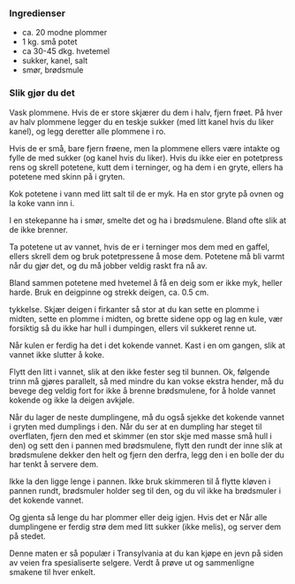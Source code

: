 
### Ingredienser
- ca. 20 modne plommer
- 1 kg. små potet
- ca 30-45 dkg. hvetemel
- sukker, kanel, salt
- smør, brødsmule

### Slik gjør du det
Vask plommene. Hvis de er store skjærer du dem i halv, fjern frøet. På hver av halv plommene legger du en teskje sukker (med litt kanel hvis du liker kanel), og legg deretter alle plommene i ro.

 Hvis de er små, bare fjern frøene, men la plommene ellers være intakte og fylle de med sukker (og kanel hvis du liker). Hvis du ikke eier en potetpress rens og skrell potetene, kutt dem i terninger, og ha dem i en gryte, ellers ha potetene med skinn på i gryten.

 Kok potetene i vann med litt salt til de er myk. Ha en stor gryte på ovnen og la koke vann inn i.

 I en stekepanne ha i smør, smelte det og ha i brødsmulene. Bland ofte slik at de ikke brenner.

 Ta potetene ut av vannet, hvis de er i terninger mos dem med en gaffel, ellers skrell dem og bruk potetpressene å mose dem. Potetene må bli varmt når du gjør det, og du må jobber veldig raskt fra nå av.

 Bland sammen potetene med hvetemel å få en deig som er ikke myk, heller harde. Bruk en deigpinne og strekk deigen, ca. 0.5 cm.

 tykkelse. Skjær deigen i firkanter så stor at du kan sette en plomme i midten, sette en plomme i midten, og brette sidene opp og lag en kule, vær forsiktig så du ikke har hull i dumpingen, ellers vil sukkeret renne ut.

 Når kulen er ferdig ha det i det kokende vannet. Kast i en om gangen, slik at vannet ikke slutter å koke.

 Flytt den litt i vannet, slik at den ikke fester seg til bunnen. Ok, følgende trinn må gjøres parallelt, så med mindre du kan vokse ekstra hender, må du bevege deg veldig fort for ikke å brenne brødsmulene, for å holde vannet kokende og ikke la deigen avkjøle.

 Når du lager de neste dumplingene, må du også sjekke det kokende vannet i gryten med dumplings i den. Når du ser at en dumpling har steget til overflaten, fjern den med et skimmer (en stor skje med masse små hull i den) og sett den i pannen med brødsmulene, flytt den rundt der inne slik at brødsmulene dekker den helt og fjern den derfra, legg den i en bolle der du har tenkt å servere dem.

 Ikke la den ligge lenge i pannen. Ikke bruk skimmeren til å flytte kløven i pannen rundt, brødsmuler holder seg til den, og du vil ikke ha brødsmuler i det kokende vannet.

 Og gjenta så lenge du har plommer eller deig igjen. Hvis det er Når alle dumplingene er ferdig strø dem med litt sukker (ikke melis), og server dem på stedet.

 Denne maten er så populær i Transylvania at du kan kjøpe en jevn på siden av veien fra spesialiserte selgere. Verdt å prøve ut og sammenligne smakene til hver enkelt.

